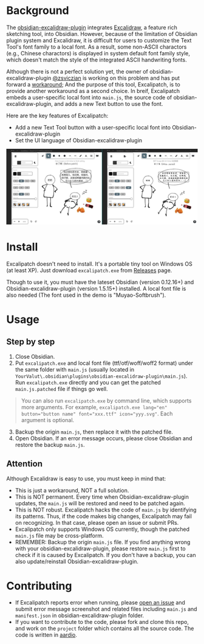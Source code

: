 #  Background

The [obsidian-excalidraw-plugin](https://github.com/zsviczian/obsidian-excalidraw-plugin) integrates [Excalidraw](https://excalidraw.com), a feature rich sketching tool, into Obsidian. However, because of the limitation of Obsidian plugin system and Excalidraw, it is difficult for users to customize the Text Tool's font family to a local font. As a result, some non-ASCII charactors (e.g., Chinese charactors) is displayed in system default font family style, which doesn't match the style of the integrated ASCII handwriting fonts.

Although there is not a perfect solution yet, the owner of obsidian-excalidraw-plugin [@zsviczian](https://github.com/zsviczian) is working on this problem and has put forward a [workaround](https://github.com/zsviczian/obsidian-excalidraw-plugin/issues/14#issuecomment-979460183); And the purpose of this tool, Excalipatch, is to provide another workaround as a second choice. In breif, Excalipatch embeds a user-specific local font into `main.js`, the source code of obsidian-excalidraw-plugin, and adds a new Text button to use the font.

Here are the key features of Excalipatch:

* Add a new Text Tool button with a user-specific local font into Obsidian-excalidraw-plugin
* Set the UI language of Obsidian-excalidraw-plugin

![preview](./assets/preview.jpg)

# Install

Excalipatch doesn't need to install. It's a portable tiny tool on Windows OS (at least XP). Just download `excalipatch.exe` from [Releases](https://github.com/tswwe/excalipatch/releases) page.

Though to use it, you must have the lateset Obsidian (version 0.12.16+) and Obsidian-excalidraw-plugin (version 1.5.15+) installed. A local font file is also needed (The font used in the demo is "Muyao-Softbrush").

# Usage

## Step by step

1. Close Obsidian.
2. Put `excalipatch.exe` and local font file (ttf/otf/woff/woff2 format) under the same folder with `main.js` (usually located in `YourValut\.obsidian\plugins\obsidian-excalidraw-plugin\main.js`). Run `excalipatch.exe` directly and you can get the patched `main.js.patched` file if things go well.
> You can also run `excalipatch.exe` by command line, which supports more arguments. For example, `excalipatch.exe lang="en" button="button name" font="xxx.ttf" icon="yyy.svg"`. Each argument is optional.
3. Backup the origin `main.js`, then replace it with the patched file.
4. Open Obsidian. If an error message occurs, please close Obsidian and restore the backup `main.js`.

## Attention

Although Excalidraw is easy to use, you must keep in mind that:

* This is just a workaround, NOT a full solution.
* This is NOT permanent. Every time when Obsidian-excalidraw-plugin updates, the `main.js` will be restored and need to be patched again.
* This is NOT robust. Excalipatch hacks the code of `main.js` by identifying its patterns. Thus, if the code makes big changes, Excalipatch may fail on recognizing. In that case, please open an issue or submit PRs.
* Excalipatch only supports Windows OS currently, though the patched `main.js` file may be cross-platform.
* REMEMBER: Backup the origin `main.js` file. If you find anything wrong with your obsidian-excalidraw-plugin, please restore `main.js` first to check if it is caused by Excalipatch. If you don't have a backup, you can also update/reinstall Obsidian-excalidraw-plugin.

# Contributing

* If Excalipatch reports error when running, please [open an issue](https://github.com/tswwe/excalipatch/issues) and submit error message screenshot and related files including `main.js` and `manifest.json` in obsidian-excalidraw-plugin folder.
* If you want to contribute to the code, please fork and clone this repo, and work on the `project` folder which contains all the source code. The code is written in [aardio](https://ide.update.aardio.com/releases/aardio.7z).

